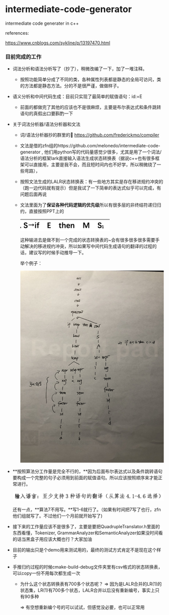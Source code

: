 # intermediate-code-generator
 intermediate code generater in c++



references: 

https://www.cnblogs.com/sykline/p/13197470.html



### 目前完成的工作

- 词法分析和语法分析写了（抄了），稍微改编了一下，加了一堆注释。
  - 按照功能简单分成了不同的类，各种属性列表都是静态的全局可访问，类的方法都是静态方法。分的不是很严谨，做做样子。
- 语义分析和中间代码生成：目前只实现了最简单的赋值语句：id:=E
  - 前面的都做完了其他的应该也不是很麻烦，主要是布尔表达式和条件跳转语句的真假出口要斟酌一下

- 关于词法分析器/语法分析器和文法

  - 词/语法分析器抄的群里的🔗 https://github.com/frederickmo/compiler

  - 文法是借的zfn组的https://github.com/melonedo/intermediate-code-generator , 他们用python写的代码量感觉少很多，尤其是用了一个词法/语法分析的框架lark直接输入语法生成状态转换表（据说c++也有很多框架可以直接用，主要是我不会，而且短时间内也不好学，所以稍微绕了一些弯路），

  - 按照文法生成的LALR状态转换表：有一些地方其实是存在移进规约冲突的（跑一边代码就有提示）但是我试了一下简单的表达式似乎可以完成，有问题后面再说

  - 文法里面为了**保证各种代码逻辑的优先级**所以有很多层的非终结符递归归约，直接按照PPT上的

    ![截屏2022-01-03 02.23.20](img1.jpg)

    这种输进去是做不到一个完成的状态转换表的~会有很多很多很多需要手动解决的移进规约冲突，所以如果写中间代码生成语句的翻译的过程的话，建议写的时候手动推导一下。

    举个例子：

    ![IMG_1580](IMG_1580.jpg)

- **按照算法分工作量是完全不行的，**因为后面布尔表达式以及条件跳转语句要构成一个完整的句子必须用到前面的赋值语句。所以应该按照顺序来才能正常进行。

  ![截屏2022-01-03 02.29.15](img2.jpg)

  还有一点，**算法7不用写。**写1-6就行了。（如果有时间把7写了也行，zfn他们组就写了。不过他们一个月前就开始写了)

- 接下来的工作量应该不是很多了，主要是要把QuadrupleTranslator.h里面的东西看懂，Tokenizer, GrammarAnalyzer和SemanticAnalyzer如果没时间看的话当黑盒子用应该大概也行？大家加油

- 目前的输出只是个demo用来测试用的，最终的测试方式肯定不是现在这个样子

- 手推归约过程的时候cmake-build-debug文件夹里有csv格式的状态转换表，可以copy一份不用每次都生成一次

  - 为什么这个状态转换表有700多个状态呢？ => 因为是LALR合并的LR(1)的状态集，LR(1)有700多个状态，LALR合并以后没有重新编号，事实上只有90多种

    => 有空想重新编个号的可以试试，但感觉没必要，也可以正常用
